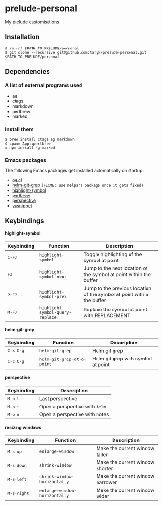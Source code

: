 # prelude-personal
My prelude customisations

## Installation

    $ rm -rf $PATH_TO_PRELUDE/personal
    $ git clone --recursive git@github.com:taryk/prelude-personal.git $PATH_TO_PRELUDE/personal

## Dependencies

### A list of external programs used

* ag
* ctags
* markdown
* perlbrew
* marked

### Install them

    $ brew install ctags ag markdown
    $ cpanm App::perlbrew
    $ npm install -g marked

### Emacs packages

The following Emacs packages get installed automatically on startup:

* [ag.el](https://stable.melpa.org/#/ag)
* [helm-git-grep](https://github.com/PythonNut/helm-git-grep/) `(FIXME: use melpa's package once it gets fixed)`
* [highlight-symbol](https://stable.melpa.org/#/)
* [perlbrew](https://stable.melpa.org/#/ag)
* [perspective](https://stable.melpa.org/#/perspective)
* [yasnippet](https://stable.melpa.org/#/yasnippet)

## Keybindings

#### highlight-symbol

Keybinding | Function | Description
---------- | -------- | -----------
<kbd>C-F3</kbd> | `highlight-symbol` | Toggle highlighting of the symbol at point
<kbd>F3</kbd> | `highlight-symbol-next` | Jump to the next location of the symbol at point within the buffer
<kbd>S-F3</kbd> | `highlight-symbol-prev` | Jump to the previous location of the symbol at point within the buffer
<kbd>M-F3</kbd> | `highlight-symbol-query-replace` | Replace the symbol at point with REPLACEMENT

#### helm-git-grep

Keybinding | Function | Description
---------- | -------- | -----------
<kbd>C-x C-g</kbd> | `helm-git-grep` | Helm git grep
<kbd>C-c C-g</kbd> | `helm-git-grep-at-a-point` | Helm git grep with symbol at point

#### perspective

Keybinding | Description
---------- | -----------
<kbd>M-p l</kbd> | Last perspective
<kbd>M-p i</kbd> | Open a perspective with `ielm`
<kbd>M-p n</kbd> | Open a perspective with notes

#### resizing windows

Keybinding | Function | Description
---------- | -------- | -----------
<kbd>M-s-up</kbd> | `enlarge-window` | Make the current window taller
<kbd>M-s-down</kbd> | `shrink-window` | Make the current window shorter
<kbd>M-s-left</kbd> | `shrink-window-horizontally` | Make the current window narrower
<kbd>M-s-right</kbd> | `enlarge-window-horizontally` | Make the current window wider
